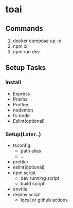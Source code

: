 # toai

## Commands

1. docker compose up -d
2. npm ci
3. npm run dev

## Setup Tasks

### Install

- Express
- Prisma
- Prettier
- nodemon
- ts-node
- Eslint(optional)

### Setup(Later..)

- tsconfig
  - path alias
  - ...
- prettier
- eslint(optional)
- npm script
  - dev running script
  - build script
- envfile
- deploy script
  - local or github actions
